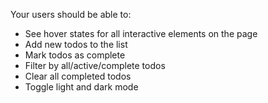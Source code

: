 Your users should be able to:
- See hover states for all interactive elements on the page
- Add new todos to the list
- Mark todos as complete
- Filter by all/active/complete todos
- Clear all completed todos
- Toggle light and dark mode